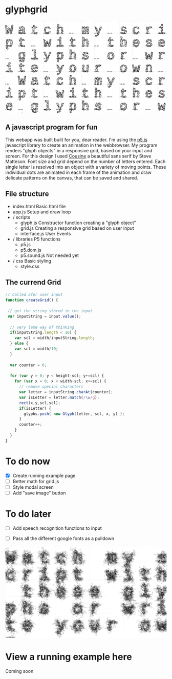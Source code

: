 # glyphgrid 

![glyphgrid](img/342_glyphs_matthias_jaeger.jpg)

## A javascript program for fun
This webapp was built built for you, dear reader. I'm using the [p5.js](https://p5js.org/) javascript library to create an animation in the webbrowser. My program renders "glyph objects" in a responsive grid, based on your input and screen. For this design I used [Cousine](https://fonts.google.com/specimen/Cousine?selection.family=Cousine) a beautiful sans serif by Steve Matteson. Font size and grid depend on the number of letters entered. Each single letter is resolved into an object with a variety of moving points. These individual dots are animated in each frame of the animation and draw delicate patterns on the canvas, that can be saved and shared.



## File structure 
  - index.html          Basic html file
  - app.js              Setup and draw loop 
  - / scripts       
    - glyph.js          Constructor function creating a "glyph object"
    - grid.js           Creating a responsive grid based on user input
    - interface.js      User Events
  - / libraries         P5 functions
    - p5.js
    - p5.dom.js
    - p5.sound.js       Not needed yet
  - / css               Basic styling
    - style.css

## The currend Grid
```javascript
// Called afer user input
function createGrid() {
 
 // get the string stored in the input
 var inputString = input.value();

  // very lame way of thinking
  if(inputString.length < 10) {
    var scl = width/inputString.length; 
  } else {
    var scl = width/10; 
  }

  var counter = 0;

  for (var y = 0; y < height-scl; y+=scl) {
    for (var x = 0; x < width-scl; x+=scl) {
      // remove special characters
      var letter = inputString.charAt(counter);
      var isLetter = letter.match(/\w/g);
      rect(x,y,scl,scl);
      if(isLetter) {
        glyphs.push( new Glyph(letter, scl, x, y) ); 
      } 
      counter++;
    }
  } 
}
```


# To do now
- [x] Create running example page
- [ ] Better math for grid.js
- [ ] Style modal screen
- [ ] Add "save image" button

# To do later
- [ ] Add speech recognition functions to input
- [ ] Pass all the different google fonts as a pulldown


![glyphgrid](img/889_glyphs_matthias_jaeger.jpg)

# View a running example here
Coming soon
